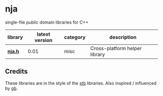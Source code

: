 # nja

single-file public domain libraries for C++

library                         | latest version | category | description
--------------------------------|----------------|----------|-------------
[**nja.h**](./nja.h)            | 0.01           | misc     | Cross-platform helper library


## Credits

These libraries are in the style of the [stb](https://github.com/nothings/stb) libraries.
Also inspired / influenced by [gb](https://github.com/gingerBill/gb).
